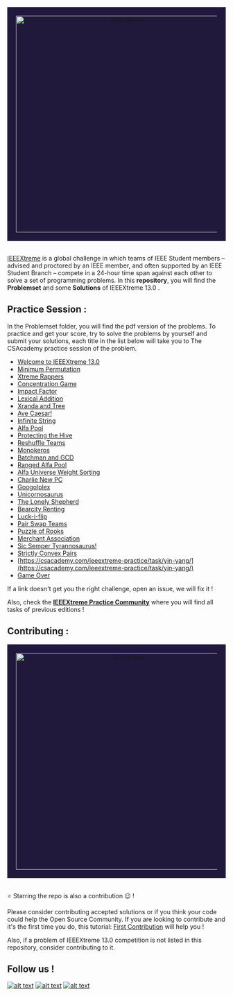 


<div style='background-color:#21193c; padding:20px' align="center">
    <img alt="IEEEXtreme" src="https://ieeextreme.org/wp-content/uploads/2020/06/LogoXtreme14-Color.png" width="500" />
</div>
<br>

[IEEEXtreme](https://ieeextreme.org/) is a global challenge in which teams of IEEE Student members – advised and proctored by an IEEE member, and often supported by an IEEE Student Branch – compete in a 24-hour time span against each other to solve a set of programming problems. In this __repository__, you will find the __Problemset__ and some __Solutions__ of IEEEXtreme 13.0 .


## Practice Session :

In the Problemset folder, you will find the pdf version of the problems. To practice and get your score, try to solve the problems by yourself and submit your solutions, each title in the list below will take you to The CSAcademy practice session of the problem. 

* [Welcome to IEEEXtreme 13.0](https://csacademy.com/ieeextreme-practice/task/welcome-ieeextreme-13/)
* [Minimum Permutation](https://csacademy.com/ieeextreme-practice/task/minimum-permutation/)
* [Xtreme Rappers](https://csacademy.com/ieeextreme-practice/task/xtreme-rappers/)
* [Concentration Game](https://csacademy.com/ieeextreme-practice/task/concentration-game/)
* [Impact Factor](https://csacademy.com/ieeextreme-practice/task/impact-factor/)
* [Lexical Addition](https://csacademy.com/ieeextreme-practice/task/lexical-addition/)
* [Xranda and Tree](https://csacademy.com/ieeextreme-practice/task/xranda-and-tree/)
* [Ave Caesar!](https://csacademy.com/ieeextreme-practice/task/ave-caesar/)
* [Infinite String](https://csacademy.com/ieeextreme-practice/task/infinite-string/)
* [Alfa Pool](https://csacademy.com/ieeextreme-practice/task/alfa-pool/)
* [Protecting the Hive](https://csacademy.com/ieeextreme-practice/task/protecting-the-hive/)
* [Reshuffle Teams](https://csacademy.com/ieeextreme-practice/task/reshuffle-teams/)
* [Monokeros](https://csacademy.com/ieeextreme-practice/task/monokeros/)
* [Batchman and GCD](https://csacademy.com/ieeextreme-practice/task/batchman-and-gcd/)
* [Ranged Alfa Pool](https://csacademy.com/ieeextreme-practice/task/ranged-alfa-pool/)
* [Alfa Universe Weight Sorting](https://csacademy.com/ieeextreme-practice/task/alfa-universe-weight-sorting/)
* [Charlie New PC](https://csacademy.com/ieeextreme-practice/task/charlie-new-pc/)
* [Googolplex](https://csacademy.com/ieeextreme-practice/task/googolplex/)
* [Unicornosaurus](https://csacademy.com/ieeextreme-practice/task/unicornosaurus/)
* [The Lonely Shepherd](https://csacademy.com/ieeextreme-practice/task/lonely-shepherd/)
* [Bearcity Renting](https://csacademy.com/ieeextreme-practice/task/bearcity-renting/)
* [Luck-i-flip](https://csacademy.com/ieeextreme-practice/task/luck-i-flip/)
* [Pair Swap Teams](https://csacademy.com/ieeextreme-practice/task/pair-swap-teams/)
* [Puzzle of Rooks](https://csacademy.com/ieeextreme-practice/task/puzzle-of-rooks/)
* [Merchant Association](https://csacademy.com/ieeextreme-practice/task/merchant-association/)
* [Sic Semper Tyrannosaurus!](https://csacademy.com/ieeextreme-practice/task/sic-semper-tyrannosaurus/)
* [Strictly Convex Pairs](https://csacademy.com/ieeextreme-practice/task/strictly-convex-pairs/)
* [https://csacademy.com/ieeextreme-practice/task/yin-yang/](https://csacademy.com/ieeextreme-practice/task/yin-yang/)
* [Game Over](https://csacademy.com/ieeextreme-practice/task/feedback-challenge-13/)


If a link doesn't get you the right challenge, open an issue, we will fix it ! 

Also, check the __[IEEEXtreme Practice Community](https://csacademy.com/contest/ieeextreme-practice/task/)__ where you will find all tasks of previous editions !


## Contributing :

<div style='background-color:#21193c; padding:20px' align="center">
    <img alt="IEEEXtreme" src="https://ieeextreme.org/wp-content/uploads/2020/06/LogoXtreme14-Color.png" width="500" />
</div>
<br>


:star: Starring the repo is also a contribution :wink: !

Please consider contributing accepted solutions or if you think your code could help the Open Source Community. If you are looking to contribute and it's the first time you do, this tutorial: [First Contribution](https://github.com/firstcontributions/first-contributions) will help you !

Also, if a problem of IEEEXtreme 13.0 competition is not listed in this repository, consider contributing to it. 



## Follow us !
<!-- Please don't remove this: Grab your social icons from https://github.com/carlsednaoui/gitsocial -->
<!-- display the social media buttons in your README -->
[![alt text][2.1]][2]
[![alt text][1.1]][1]
[![alt text][6.1]][6]
<!-- links to social media icons -->
<!-- icons with padding -->
[2.1]: http://i.imgur.com/P3YfQoD.png (facebook icon with padding)
[1.1]: http://i.imgur.com/tXSoThF.png (twitter icon with padding)
[6.1]: http://i.imgur.com/0o48UoR.png (github icon with padding)
<!-- links to your social media accounts -->
<!-- update these accordingly -->
[1]: http://www.twitter.com/EnsiasSb
[2]: http://www.facebook.com/ieee.ensias.studentb
[6]: http://www.github.com/ieee-ensias
<!-- Please don't remove this: Grab your social icons from https://github.com/carlsednaoui/gitsocial -->
